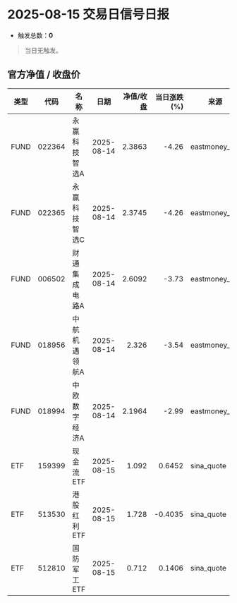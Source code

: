 # 2025-08-15 交易日信号日报

- 触发总数：**0**


> 当日无触发。

## 官方净值 / 收盘价
| 类型 | 代码 | 名称 | 日期 | 净值/收盘 | 当日涨跌(%) | 来源 |
|---|---|---|---|---:|---:|---|
| FUND | 022364 | 永赢科技智选A | 2025-08-14 | 2.3863 | -4.26 | eastmoney_api |
| FUND | 022365 | 永赢科技智选C | 2025-08-14 | 2.3745 | -4.26 | eastmoney_api |
| FUND | 006502 | 财通集成电路A | 2025-08-14 | 2.6092 | -3.73 | eastmoney_api |
| FUND | 018956 | 中航机遇领航A | 2025-08-14 | 2.326 | -3.54 | eastmoney_api |
| FUND | 018994 | 中欧数字经济A | 2025-08-14 | 2.1964 | -2.99 | eastmoney_api |
| ETF | 159399 | 现金流ETF | 2025-08-15 | 1.092 | 0.6452 | sina_quote |
| ETF | 513530 | 港股红利ETF | 2025-08-15 | 1.728 | -0.4035 | sina_quote |
| ETF | 512810 | 国防军工ETF | 2025-08-15 | 0.712 | 0.1406 | sina_quote |